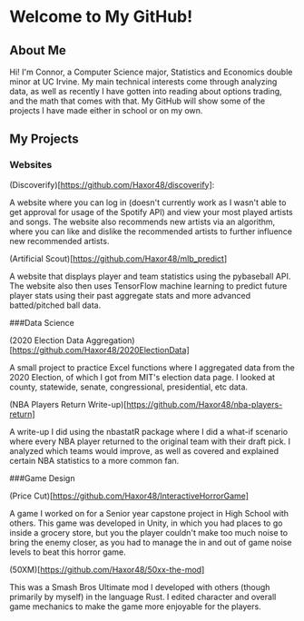 # Welcome to My GitHub!

## About Me

Hi!  I'm Connor, a Computer Science major, Statistics and Economics double minor at UC Irvine.  My main technical interests come through analyzing data, as well as recently I have gotten into reading about options trading, and the math that comes with that.  My GitHub will show some of the projects I have made either in school or on my own.

## My Projects

### Websites

(Discoverify)[https://github.com/Haxor48/discoverify]:

A website where you can log in (doesn't currently work as I wasn't able to get approval for usage of the Spotify API) and view your most played artists and songs.  The website also recommends new artists via an algorithm, where you can like and dislike the recommended artists to further influence new recommended artists.

(Artificial Scout)[https://github.com/Haxor48/mlb_predict]

A website that displays player and team statistics using the pybaseball API.  The website also then uses TensorFlow machine learning to predict future player stats using their past aggregate stats and more advanced batted/pitched ball data.

###Data Science

(2020 Election Data Aggregation)[https://github.com/Haxor48/2020ElectionData]

A small project to practice Excel functions where I aggregated data from the 2020 Election, of which I got from MIT's election data page.  I looked at county, statewide, senate, congressional, presidential, etc data.

(NBA Players Return Write-up)[https://github.com/Haxor48/nba-players-return]

A write-up I did using the nbastatR package where I did a what-if scenario where every NBA player returned to the original team with their draft pick. I analyzed which teams would improve, as well as covered and explained certain NBA statistics to a more common fan.

###Game Design

(Price Cut)[https://github.com/Haxor48/InteractiveHorrorGame]

A game I worked on for a Senior year capstone project in High School with others.  This game was developed in Unity, in which you had places to go inside a grocery store, but you the player couldn't make too much noise to bring the enemy closer, as you had to manage the in and out of game noise levels to beat this horror game.

(50XM)[https://github.com/Haxor48/50xx-the-mod]

This was a Smash Bros Ultimate mod I developed with others (though primarily by myself) in the language Rust.  I edited character and overall game mechanics to make the game more enjoyable for the players.
